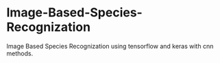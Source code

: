 # Image-Based-Species-Recognization
Image Based Species Recognization using tensorflow and keras with cnn methods.
